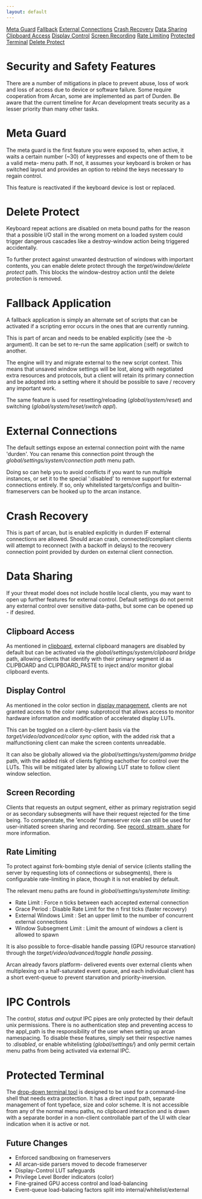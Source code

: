 ```yaml
---
layout: default
---
```

[Meta Guard](#metaguard) [Fallback](#fallback) [External Connections](#extcon)
[Crash Recovery](#crashrec) [Data Sharing](#datashare)
[Clipboard Access](#clipboard) [Display Control](#dispctrl)
[Screen Recording](#screenrec) [Rate Limiting](#ratelimit)
[Protected Terminal](#protterm) [Delete Protect](#deleteproect)

# Security and Safety Features
There are a number of mitigations in place to prevent abuse, loss of work and
loss of access due to device or software failure. Some require cooperation from
Arcan, some are implemented as part of Durden. Be aware that the current
timeline for Arcan development treats security as a lesser priority than many
other tasks.

# Meta Guard <a name="metaguard"/>
The meta guard is the first feature you were exposed to, when active, it waits
a certain number (~30) of keypresses and expects one of them to be a valid
meta- menu path. If not, it assumes your keyboard is broken or has switched
layout and provides an option to rebind the keys necessary to regain control.

This feature is reactivated if the keyboard device is lost or replaced.

# Delete Protect <a name="deleteprotect"/>
Keyboard repeat actions are disabled on meta bound paths for the reason that
a possible I/O stall in the wrong moment on a loaded system could trigger
dangerous cascades like a destroy-window action being triggered accidentally.

To further protect against unwanted destruction of windows with important
contents, you can enable delete protect through the <i>target/window/delete
protect</i> path. This blocks the window-destroy action until the delete
protection is removed.

# Fallback Application <a name="fallback"/>
A fallback application is simply an alternate set of scripts that can be
activated if a scripting error occurs in the ones that are currently running.

This is part of arcan and needs to be enabled explicitly (see the -b argument).
It can be set to re-run the same application (:self) or switch to another.

The engine will try and migrate external to the new script context.  This means
that unsaved window settings will be lost, along with negotiated extra
resources and protocols, but a client will retain its primary connection and be
adopted into a setting where it should be possible to save / recovery any
important work.

The same feature is used for resetting/reloading (<i>global/system/reset</i>)
and switching (<i>global/system/reset/switch appl</i>).

# External Connections <a name="extcon"/>
The default settings expose an external connection point with the name 'durden'.
You can rename this connection point through the
<i>global/settings/system/connection path</i> menu path.

Doing so can help you to avoid conflicts if you want to run multiple instances,
or set it to the special ':disabled' to remove support for external connections
entirely. If so, only whitelisted targets/configs and builtin- frameservers can
be hooked up to the arcan instance.

# Crash Recovery <a name="crashrec"/>
This is part of arcan, but is enabled explicitly in durden IF external
connections are allowed. Should arcan crash, connected/compliant clients will
attempt to reconnect (with a backoff in delays) to the recovery connection
point provided by durden on external client connection.

# Data Sharing <a name="datashare"/>
If your threat model does not include hostile local clients, you may want to
open up further features for external control. Default settings do not permit
any external control over sensitive data-paths, but some can be opened up -
if desired.

## Clipboard Access <a name="clipboard"/>
As mentioned in [clipboard](clipboard), external clipboard
managers are disabled by default but can be activated via the
<i>global/settings/system/clipboard bridge</i> path, allowing clients that
identify with their primary segment id as CLIPBOARD and CLIPBOARD\_PASTE to
inject and/or monitor global clipboard events.

## Display Control <a name="dispctrl"/>
As mentioned in the color section in [display management](display), clients
are not granted access to the color ramp subprotocol that allows access to
monitor hardware information and modification of accelerated display LUTs.

This can be toggled on a client-by-client basis via the
<i>target/video/advanced/color sync</i> option, with the added risk that a
malfunctioning client can make the screen contents unreadable.

It can also be globally allowed via the
<i>global/settings/system/gamma bridge</i> path, with the added risk of clients
fighting eachother for control over the LUTs. This will be mitigated later by
allowing LUT state to follow client window selection.

## Screen Recording <a name="screenrec"/>
Clients that requests an output segment, either as primary registration segid
or as secondary subsegments will have their request rejected for the time
being. To compenstate, the 'encode' frameserver role can still be used for
user-initiated screen sharing and recording. See [record, stream,
share](recstr) for more information.

## Rate Limiting <a name="ratelimit"/>
To protect against fork-bombing style denial of service (clients stalling the
server by requesting lots of connections or subsegments), there is configurable
rate-limiting in place, though it is not enabled by default.

The relevant menu paths are found in <i>global/settings/system/rate limiting</i>:

 - Rate Limit : Force n ticks between each accepted external connection
 - Grace Period : Disable Rate Limit for the n first ticks (faster recovery)
 - External Windows Limit : Set an upper limit
   to the number of concurrent external connections
 - Window Subsegment Limit : Limit the amount of windows
   a client is allowed to spawn

It is also possible to force-disable handle passing (GPU resource starvation)
through the <i>target/video/advanced/toggle handle passing</i>.

Arcan already favors platform- delivered events over external clients when
multiplexing on a half-saturated event queue, and each individual client has
a short event-queue to prevent starvation and priority-inversion.

# IPC Controls <a name="ipc"/>
The <i>control, status and output</i> IPC pipes are only protected by their
default unix permissions. There is no authentication step and preventing access
to the appl\_path is the responsibility of the user when setting up arcan
namespacing. To disable these features, simply set their respective names to
<i>:disabled</i>, or enable whitelisting (<i>global/settings/</i>) and only
permit certain menu paths from being activated via external IPC.

# Protected Terminal <a name="protterm"/>
The [drop-down terminal tool](tools) is designed to be used for a command-line
shell that needs extra protection. It has a direct input path, separate
management of font typeface, size and color scheme. It is not accessible from
any of the normal menu paths, no clipboard interaction and is drawn with a
separate border in a non-client controllable part of the UI with clear
indication when it is active or not.

## Future Changes
- Enforced sandboxing on frameservers
- All arcan-side parsers moved to decode frameserver
- Display-Control LUT safeguards
- Privilege Level Border indicators (color)
- Fine-grained GPU access control and load-balancing
- Event-queue load-balacing factors split into internal/whitelist/external
